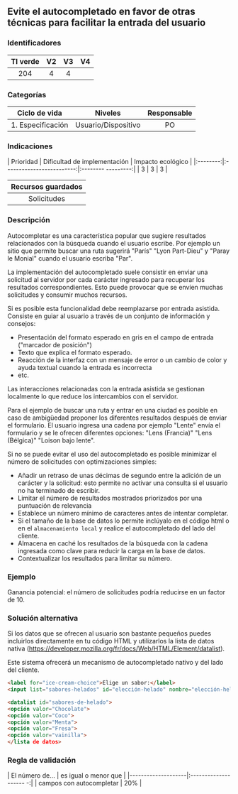 ## Evite el autocompletado en favor de otras técnicas para facilitar la entrada del usuario

 ### Identificadores

 | TI verde | V2 | V3 | V4 |
 |:-------:|:----:|:----:|:----:|
 | 204 | 4 | 4 | |

 ### Categorías

 | Ciclo de vida | Niveles | Responsable |
 |:----------------:|:-------------:|:-----------: |
 | 1. Especificación | Usuario/Dispositivo | PO |

 ### Indicaciones

 | Prioridad | Dificultad de implementación | Impacto ecológico |
 |:--------:|:-------------------------:|:-------- ---------:|
 | 3 | 3 | 3 |

 | Recursos guardados |
 |:----------------:|
 | Solicitudes |

 ### Descripción

 Autocompletar es una característica popular que sugiere resultados relacionados con la búsqueda cuando el usuario escribe.
Por ejemplo un sitio que permite buscar una ruta sugerirá "París" "Lyon Part-Dieu" y "Paray le Monial" cuando el usuario escriba "Par".

 La implementación del autocompletado suele consistir en enviar una solicitud al servidor por cada carácter ingresado para recuperar los resultados correspondientes.
Esto puede provocar que se envíen muchas solicitudes y consumir muchos recursos.

 Si es posible esta funcionalidad debe reemplazarse por entrada asistida.
 Consiste en guiar al usuario a través de un conjunto de información y consejos:
 - Presentación del formato esperado en gris en el campo de entrada ("marcador de posición")
 - Texto que explica el formato esperado.
 - Reacción de la interfaz con un mensaje de error o un cambio de color y ayuda textual cuando la entrada es incorrecta
 - etc.

Las interacciones relacionadas con la entrada asistida se gestionan localmente lo que reduce los intercambios con el servidor.

 Para el ejemplo de buscar una ruta y entrar en una ciudad es posible en caso de ambigüedad proponer
 los diferentes resultados después de enviar el formulario. El usuario ingresa una cadena por ejemplo "Lente"
 envía el formulario y se le ofrecen diferentes opciones: "Lens (Francia)" "Lens (Bélgica)"
 "Loison bajo lente".

Si no se puede evitar el uso del autocompletado es posible minimizar el número de solicitudes con optimizaciones simples:
 - Añadir un retraso de unas décimas de segundo entre la adición de un carácter y la solicitud: esto permite no activar una consulta si el usuario no ha terminado de escribir.
 - Limitar el número de resultados mostrados priorizados por una puntuación de relevancia
 - Establece un número mínimo de caracteres antes de intentar completar.
 - Si el tamaño de la base de datos lo permite inclúyalo en el código html o en el `almacenamiento local` y realice el autocompletado del lado del cliente.
 - Almacena en caché los resultados de la búsqueda con la cadena ingresada como clave para reducir la carga en la base de datos.
 - Contextualizar los resultados para limitar su número.

 ### Ejemplo

 Ganancia potencial: el número de solicitudes podría reducirse en un factor de 10.

 ### Solución alternativa

 Si los datos que se ofrecen al usuario son bastante pequeños puedes incluirlos directamente en tu código HTML y utilizarlos
 la lista de datos nativa (https://developer.mozilla.org/fr/docs/Web/HTML/Element/datalist).

Este sistema ofrecerá un mecanismo de autocompletado nativo y del lado del cliente.


 ```html
 <label for="ice-cream-choice">Elige un sabor:</label>
 <input list="sabores-helados" id="elección-helado" nombre="elección-helado" />

 <datalist id="sabores-de-helado">
 <opción valor="Chocolate">
 <opción valor="Coco">
 <opción valor="Menta">
 <opción valor="Fresa">
 <opción valor="vainilla">
 </lista de datos>
 ```

 ### Regla de validación

 | El número de... | es igual o menor que |
 |--------------------|:-------------------- -:|
 | campos con autocompletar | 20% |
